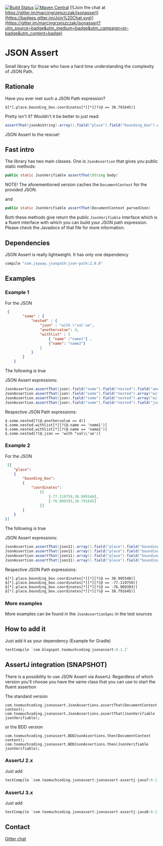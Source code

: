 [![Build Status](https://travis-ci.org/marcingrzejszczak/jsonassert.svg?branch=master)](https://travis-ci.org/marcingrzejszczak/jsonassert)
[![Maven Central](https://maven-badges.herokuapp.com/maven-central/com.blogspot.toomuchcoding/jsonassert/badge.svg?style=plastic)](https://maven-badges.herokuapp.com/maven-central/com.blogspot.toomuchcoding/jsonassert)
[![Join the chat at https://gitter.im/marcingrzejszczak/jsonassert](https://badges.gitter.im/Join%20Chat.svg)](https://gitter.im/marcingrzejszczak/jsonassert?utm_source=badge&utm_medium=badge&utm_campaign=pr-badge&utm_content=badge)

JSON Assert
===============

Small library for those who have a hard time understanding the complexity of JSON Path.

## Rationale

Have you ever met such a JSON Path expression?

```
$[*].place.bounding_box.coordinates[*][*][?(@ == 38.791645)]
```

Pretty isn't it? Wouldn't it be better to just read:

```java
assertThat(jsonAsString).array().field("place").field("bounding_box").array("coordinates").array().contains(38.791645).value()
```

JSON Assert to the rescue!

## Fast intro

The library has two main classes. One is `JsonAssertion` that gives you public static methods:

```java
public static JsonVerifiable assertThat(String body)
```

NOTE! The aforementioned version caches the `DocumentContext` for the provided JSON.

and

```java
public static JsonVerifiable assertThat(DocumentContext parsedJson)
```

Both these methods give return the public `JsonVerifiable` interface which is a fluent interface with which you can build your
JSON path expression. Please check the Javadocs of that file for more information.

## Dependencies

JSON Assert is really lightweight. It has only one dependency

```groovy
compile "com.jayway.jsonpath:json-path:2.0.0"
```

## Examples

### Example 1

For the JSON

```json
 {
        "some" : {
            "nested" : {
                "json" : "with \"val'ue",
                "anothervalue": 4,
                "withlist" : [
                    { "name" :"name1"} , 
                    {"name": "name2"}
                ]
            }
        }
    }
```

The following is true

JSON Assert expressions:

```java
JsonAssertion.assertThat(json).field("some").field("nested").field("anothervalue").isEqualTo(4)
JsonAssertion.assertThat(json).field("some").field("nested").array("withlist").contains("name").isEqualTo("name1")
JsonAssertion.assertThat(json).field("some").field("nested").array("withlist").contains("name").isEqualTo("name2")
JsonAssertion.assertThat(json).field("some").field("nested").field("json").isEqualTo("with \"val'ue")
```

Respective JSON Path expressions:

```
$.some.nested[?(@.anothervalue == 4)]
$.some.nested.withlist[*][?(@.name == 'name1')]
$.some.nested.withlist[*][?(@.name == 'name2')]
$.some.nested[?(@.json == 'with "val\\'ue')]
```

### Example 2

For the JSON

```json
 [{
    "place":
    {
        "bounding_box":
        {
            "coordinates":
                [[
                    [-77.119759,38.995548],
                    [-76.909393,38.791645]
                ]]
        }
    }
}]
```

The following is true

JSON Assert expressions:

```java
JsonAssertion.assertThat(json11).array().field("place").field("bounding_box").array("coordinates").array().arrayField().contains(38.995548).value()
JsonAssertion.assertThat(json11).array().field("place").field("bounding_box").array("coordinates").array().arrayField().contains(-77.119759).value()
JsonAssertion.assertThat(json11).array().field("place").field("bounding_box").array("coordinates").array().arrayField().contains(-76.909393).value()
JsonAssertion.assertThat(json11).array().field("place").field("bounding_box").array("coordinates").array().arrayField().contains(38.791645).value()
```

Respective JSON Path expressions:
```
$[*].place.bounding_box.coordinates[*][*][?(@ == 38.995548)]
$[*].place.bounding_box.coordinates[*][*][?(@ == -77.119759)]
$[*].place.bounding_box.coordinates[*][*][?(@ == -76.909393)]
$[*].place.bounding_box.coordinates[*][*][?(@ == 38.791645)]
```

### More examples

More examples can be found in the `JsonAssertionSpec` in the test sources

## How to add it

Just add it as your dependency (Example for Gradle)

```groovy
testCompile `com.blogspot.toomuchcoding:jsonassert:0.1.2`
```

## AssertJ integration (SNAPSHOT)

There is a possibility to use JSON Assert via AssertJ. Regardless of which version you'll choose
you have the same class that you can use to start the fluent assertion

The standard version

```
com.toomuchcoding.jsonassert.JsonAssertions.assertThat(DocumentContext context);
com.toomuchcoding.jsonassert.JsonAssertions.assertThat(JsonVerifiable jsonVerifiable);
```

or the BDD version

```
com.toomuchcoding.jsonassert.BDDJsonAssertions.then(DocumentContext context);
com.toomuchcoding.jsonassert.BDDJsonAssertions.then(JsonVerifiable jsonVerifiable);
```

### AssertJ 2.x

Just add 

```groovy
testCompile `com.toomuchcoding.jsonassert:jsonassert-assertj-java7:0.1.0`
```

### AssertJ 3.x

Just add 

```groovy
testCompile `com.toomuchcoding.jsonassert:jsonassert-assertj-java8:0.1.0`
```

Contact
--------------------
[Gitter chat](https://gitter.im/marcingrzejszczak/jsonassert)
